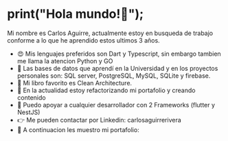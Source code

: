 # print("Hola mundo!👋"); 
Mi nombre es Carlos Aguirre, actualmente estoy en busqueda de trabajo conforme a lo que he aprendido estos ultimos 3 años.
- 😍 Mis lenguajes preferidos son Dart y Typescript, sin embargo tambien me llama la atencion Python y GO
- 💾 Las bases de datos que aprendí en la Universidad y en los proyectos personales son: SQL server, PostgreSQL, MySQL, SQLite y firebase.
- 📘 Mi libro favorito es Clean Architecture.
- 🌱 En la actualidad estoy refactorizando mi portafolio y creando contenido
- 🤔 Puedo apoyar a cualquier desarrollador con 2 Frameworks (flutter y NestJS)
- 👉 Me pueden contactar por Linkedin: carlosaguirrerivera
- 🧮 A continuacion les muestro mi portafolio:

<!--
**carlitosxx/carlitosxx** is a ✨ _special_ ✨ repository because its `README.md` (this file) appears on your GitHub profile.

Here are some ideas to get you started:

- 🔭 I’m currently working on ...
- 🌱 I’m currently learning ...
- 👯 I’m looking to collaborate on ...
- 🤔 I’m looking for help with ...
- 💬 Ask me about ...
- 📫 How to reach me: ...
- 😄 Pronouns: ...
- ⚡ Fun fact: ...
-->
